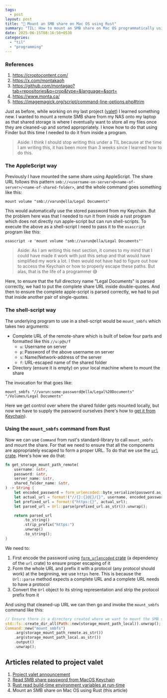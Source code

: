 ```yaml
---
tags:
  - post
layout: post
title: "📝 Mount an SMB share on Mac OS using Rust"
summary: "TIL: How to mount an SMB share on Mac OS programmatically using Rust"
date: 2025-06-15T08:16:58+0530
categories:
  - "til"
  - "programming"
---
```


### References

1. https://croptocontent.com/
2. https://x.com/montakaoh
3. https://github.com/montagao?tab=repositories&q=crop&type=&language=&sort=
4. https://www.monta.ca/
5. https://imagemagick.org/script/command-line-options.php#trim

Just as before, while working on my last project ([valet](./project-valet)) I learned something new. I wanted to mount a remote SMB share from my NAS onto my laptop as that shared storage is where I eventually want to store all my files once they are cleaned-up and sorted appropriately. I know how to do that using Finder but this time I needed to do it from inside a program.

> Aside: I think I should stop writing this under a TIL because at the time I am writing this, it has been more than 3 weeks since I learned how to do this.

### The AppleScript way

Previously I have mounted the same share using AppleScript. The share URL follows this pattern `smb://<username-on-server>@<name-of-server>/<name-of-shared-folder>`, and the whole command goes something like this:

```applescript
mount volume "smb://varun@ella/Legal Documents"
```

This would automatically use the stored password from my Keychain. But the problem here was that I needed to run it from inside a rust program which does not directly run apple-script but can run shell-scripts. To execute the above as a shell-script I need to pass it to the `osascript` program like this:

```shell
osascript -e 'mount volume "smb://varun@ella/Legal Documents"'
```

> Aside: As I am writing this next section, it comes to my mind that I could have made it work with just this setup and that would have simplified my work a lot. I then would not have had to figure out how to access the Keychain or how to properly escape these paths. But alas, that is the life of a programmer 😅

Here, to ensure that the full directory name "Legal Documents" is parsed correctly, we had to put the complete share URL inside double-quotes. And then to ensure the complete apple-script is parsed correctly, we had to put that inside another pair of single-quotes.

### The shell-script way

The underlying program to use in a shell-script would be `mount_smbfs` which takes two arguments:

- Complete URL of the remote-share which is built of below four parts and formatted like this `//u:p@s/f`
  - `u`: Username on server
  - `p`: Password of the above username on server
  - `s`: Name/Network-address of the server
  - `f`: URL-escaped name of the shared folder
- Directory (ensure it is empty) on your local machine where to mount the share

The invocation for that goes like:

```shell
mount_smbfs "//varun:some-password@ella/Legal%20Documents" "/Volumes/Legal Documents"
```

Here we get control over where the shared folder gets mounted locally, but now we have to supply the password ourselves (here's how to [get it from Keychain](./til-read-smb-share-password-from-macos-keychain)).

### Using the `mount_smbfs` command from Rust

Now we can use `Command` from rust's standard-library to call `mount_smbfs` and mount the share. For that we need to ensure that all the components are appropriately escaped to form a proper URL. To do that we use the [`url` crate](https://crates.io/crates/url). Here's how we do that:

```rust
fn get_storage_mount_path_remote(
    username: &str,
    password: &str,
    server_name: &str,
    shared_folder_name: &str,
) -> String {
    let encoded_password = form_urlencoded::byte_serialize(password.as_bytes()).collect::<String>();
    let actual_url = format!("//{}:{}@{}/{}", username, encoded_password, server_name, shared_folder_name);
    let prefixed_url = format!("https:{}", actual_url);
    let parsed_url = Url::parse(prefixed_url.as_str()).unwrap();

    return parsed_url
        .to_string()
        .strip_prefix("https:")
        .unwrap()
        .to_string();
}
```

We need to:

1. First encode the password using [`form_urlencoded` crate](https://crates.io/crates/form_urlencoded) (a dependency of the `url` crate) to ensure proper escaping of it
2. Form the whole URL and prefix it with a protocol (any protocol should work) at the beginning, we use `https` here. This is because the `Url::parse` method expects a complete URL and a complete URL needs to have a protocol
3. Convert the `Url` object to its string representation and strip the protocol prefix from it

And using that cleaned-up URL we can then go and invoke the `mount_smbfs` command like this:

```rust
// Ensure there is a directory created where we want to mount the SMB share
std::fs::create_dir_all(Path::new(storage_mount_path_local)).unwrap();
Command::new("mount_smbfs")
    .arg(storage_mount_path_remote.as_str())
    .arg(storage_mount_path_local.as_str())
    .output()
    .unwrap();
```

## Articles related to project valet

1. [Project valet announcement](./project-valet)
2. [Read SMB share password from MacOS Keychain](./til-read-smb-share-password-from-macos-keychain)
3. [Rust read build-time environment variables at run-time](./til-rust-build-time-env-vars)
4. Mount an SMB share on Mac OS using Rust (this article)
